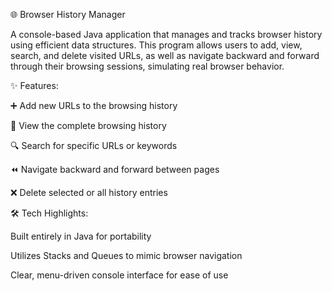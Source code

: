 🌐 Browser History Manager

A console-based Java application that manages and tracks browser history using efficient data structures.
This program allows users to add, view, search, and delete visited URLs, as well as navigate backward and forward through their browsing sessions, simulating real browser behavior.

✨ Features:

➕ Add new URLs to the browsing history

👀 View the complete browsing history

🔍 Search for specific URLs or keywords

⏪ Navigate backward and forward between pages

❌ Delete selected or all history entries

🛠️ Tech Highlights:

Built entirely in Java for portability

Utilizes Stacks and Queues to mimic browser navigation

Clear, menu-driven console interface for ease of use
